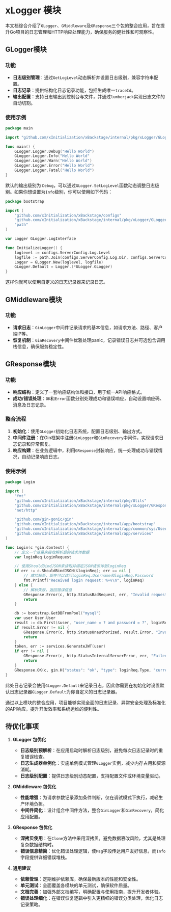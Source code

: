 # xLogger 模块

本文档综合介绍了`GLogger`、`GMiddleware`及`GResponse`三个包的整合应用，旨在提升Go项目的日志管理和HTTP响应处理能力，确保服务的健壮性和可观察性。

## GLogger模块

### 功能

- **日志级别管理**：通过`GetLogLevel`动态解析并设置日志级别，兼容字符串配置。
- **日志记录**：提供结构化日志记录功能，包括生成唯一`traceId`。
- **输出配置**：支持日志输出到控制台与文件，并通过`lumberjack`实现日志文件的自动切割。

### 使用示例

```go
package main

import "github.com/xInitialization/xBackstage/internal/pkg/xLogger/GLogger"

func main() {
	GLogger.Logger.Debug("Hello World")
	GLogger.Logger.Info("Hello World"
	GLogger.Logger.Warn("Hello World")
	GLogger.Logger.Error("Hello World")
	GLogger.Logger.Fatal("Hello World")
}
```

默认的输出级别为 `Debug`，可以通过`GLogger.SetLogLevel`函数动态调整日志级别。如果你想设置为`Info`级别，你可以使用如下代码：

````go
package bootstrap

import (
	"github.com/xInitialization/xBackstage/configs"
	"github.com/xInitialization/xBackstage/internal/pkg/xLogger/GLogger"
	"path"
)

var Logger GLogger.LogInterface

func InitializeLogger() {
	loglevel := configs.ServerConfig.Log.Level
	logfile := path.Join(configs.ServerConfig.Log.Dir, configs.ServerConfig.Log.Name)
	Logger = GLogger.New(loglevel, logfile)
	GLogger.Default = Logger.(*GLogger.GLogger)
}
````

这样你就可以使用自定义的日志记录器来记录日志。

## GMiddleware模块

### 功能

- **请求日志**：`GinLogger`中间件记录请求的基本信息，如请求方法、路径、客户端IP等。
- **恢复机制**：`GinRecovery`中间件优雅处理panic，记录错误日志并可选包含调用栈信息，确保服务稳定性。


## GResponse模块

### 功能

- **响应结构**：定义了一套响应结构体和接口，用于统一API响应格式。
- **成功/错误处理**：`OK`和`Error`函数分别处理成功和错误响应，自动设置响应码、消息及日志记录。


### 整合流程

1. **初始化**：使用`GLogger`初始化日志系统，配置日志级别、输出方式。
2. **中间件注册**：在Gin框架中注册`GinLogger`和`GinRecovery`中间件，实现请求日志记录和异常恢复。
3. **响应构建**：在业务逻辑中，利用`GResponse`封装响应，统一处理成功与错误情况，自动记录响应日志。

### 使用示例

```go
package Login

import (
	"fmt"
	"github.com/xInitialization/xBackstage/internal/pkg/Utils"
	"github.com/xInitialization/xBackstage/internal/pkg/xLogger/GResponse"
	"net/http"

	"github.com/gin-gonic/gin"
	"github.com/xInitialization/xBackstage/internal/app/bootstrap"
	"github.com/xInitialization/xBackstage/internal/app/common/sys/User"
	"github.com/xInitialization/xBackstage/internal/app/services"
)

func Login(c *gin.Context) {
	// 定义一个变量来接收解析后的请求体数据
	var loginReq LoginRequest

	// 使用ShouldBindJSON来读取并绑定JSON请求体到loginReq
	if err := c.ShouldBindJSON(&loginReq); err == nil {
		// 成功解析，现在可以访问loginReq.Username和loginReq.Password
		fmt.Printf("Received login request: %+v\n", loginReq)
	} else {
		// 解析失败，返回错误信息
		GResponse.Error(c, http.StatusBadRequest, err, "Invalid request body")
		return
	}

	db := bootstrap.GetDBFromPool("mysql")
	var user User.User
	result := db.First(&user, "user_name = ? and password = ?", loginReq.Username, Utils.SHA512(loginReq.Password))
	if result.Error != nil {
		GResponse.Error(c, http.StatusUnauthorized, result.Error, "Invalid username or password")
		return
	}
	token, err := services.GenerateJWT(user)
	if err != nil {
		GResponse.Error(c, http.StatusInternalServerError, err, "Failed to generate token")
		return
	}
	GResponse.OK(c, gin.H{"status": "ok", "type": loginReq.Type, "currentAuthority": "admin", "token": token}, "Successfully logged in")
}
```

此处日志记录会使用`GLogger.Default`来记录日志，因此你需要在初始化时设置默认日志记录器`GLogger.Default`为你自定义的日志记录器。

通过以上模块的整合应用，项目能够实现全面的日志记录、异常安全处理及标准化的API响应，提升开发效率和系统运维的便利性。

## 待优化事项

1. **GLogger 包优化**
   - **日志级别预解析**：在应用启动时解析日志级别，避免每次日志记录时的重复错误检查。
   - **日志生成器单例化**：实施单例模式管理`GLogger`实例，减少内存占用和资源消耗。
   - **日志级别配置**：提供日志级别动态配置，支持配置文件或环境变量驱动。

2. **GMiddleware 包优化**
   - **性能增强**：为请求参数记录添加条件判断，仅在调试模式下执行，减轻生产环境负担。
   - **中间件简化**：设计组合中间件方法，整合`GinLogger`和`GinRecovery`，简化应用配置。

3. **GResponse 包优化**
   - **深拷贝使用**：在`Clone`方法中采用深拷贝，避免数据篡改风险，尤其是处理复杂数据结构时。
   - **错误信息精简**：优化错误处理逻辑，使`Msg`字段传达用户友好信息，而`Info`字段提供详细错误堆栈。

4. **通用建议**
   - **依赖管理**：定期维护依赖库，确保最新版本的性能和安全性。
   - **单元测试**：全面覆盖各模块的单元测试，确保软件质量。
   - **文档完善**：加强外部文档编写，明确配置与使用指南，提升开发者体验。
   - **错误处理细化**：在错误恢复逻辑中引入更精细的错误分类处理，优化日志记录策略。
